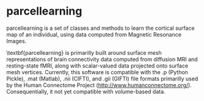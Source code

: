# parcellearning

parcellearning is a set of classes and methods to learn the cortical surface map of an individual, using data computed from Magnetic Resonance Images.

\textbf{parcellearning} is primarilly built around surface mesh representations of brain connectivity data computed from diffusion MRI and resting-state fMRI, along with scalar-valued data projected onto surface mesh vertices.  Currently, this software is compatible with the .p (Python Pickle), .mat (Matlab), .nii (CIFTI), and .gii (GIFTI) file formats primarilly used by the Human Connectome Project (http://www.humanconnectome.org/).  Consequentially, it not yet compatible with volume-based data.

